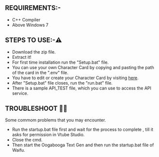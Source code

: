 ## REQUIREMENTS:- 
- C++ Compiler
- Above Windows 7
  
## STEPS TO USE:-⚠️
- Download the zip file. 
- Extract it!
- For first time installation run the "Setup.bat" file.
- You can use your own Character Card by copying and pasting the path of the card in the ".env" file.
- You have to edit or create your Character Card by visiting [here](https://tumblerwarren.github.io/Character_Card_Editor/main%20webpage.html).
- After "Setup.bat" file closes, run the "run.bat" file.
- There is a sample API_TEST file, which you can use to access the API service.

## TROUBLESHOOT 😵‍💫
Some commom problems that you may encounter.
- Run the startup.bat file first and wait for the process to complete , till it asks for permission in Vtube Studio.
- Close the cmd.
- Then start the Oogabooga Text Gen and then run the startup.bat file of Waifu.
